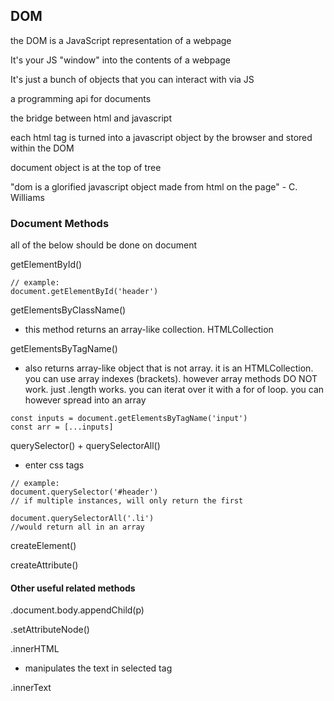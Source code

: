 ## DOM

the DOM is a JavaScript representation of a webpage

It's your JS "window" into the contents of a webpage

It's just a bunch of objects that you can interact with via JS

a programming api for documents

the bridge between html and javascript

each html tag is turned into a javascript object by the browser and stored within the DOM

document object is at the top of tree

"dom is a glorified javascript object made from html on the page" - C. Williams

### Document Methods

all of the below should be done on document

getElementById()

```
// example: 
document.getElementById('header')
```

getElementsByClassName()
- this method returns an array-like collection. HTMLCollection

getElementsByTagName()
- also returns array-like object that is not array. it is an HTMLCollection. you can use array indexes (brackets). however array methods DO NOT work. just .length works. you can iterat over it with a for of loop. you can however spread into an array 
```
const inputs = document.getElementsByTagName('input')
const arr = [...inputs]
```

querySelector() + querySelectorAll()
- enter css tags

```
// example: 
document.querySelector('#header')
// if multiple instances, will only return the first

document.querySelectorAll('.li')
//would return all in an array

```

createElement()

createAttribute()

#### Other useful related methods

.document.body.appendChild(p)

.setAttributeNode()

.innerHTML
- manipulates the text in selected tag

.innerText